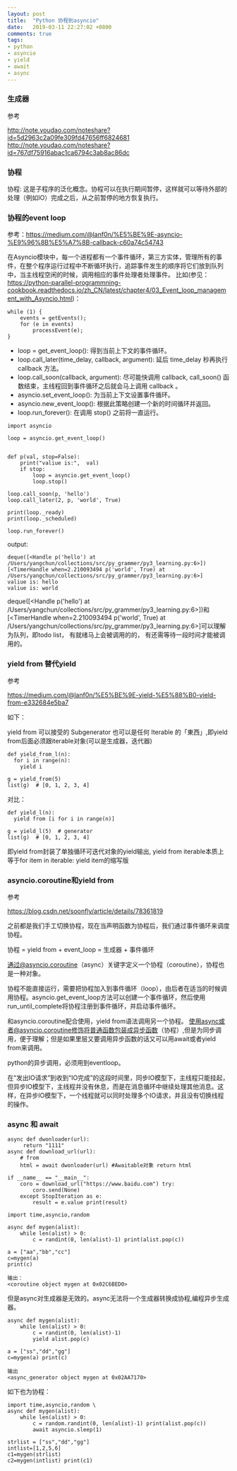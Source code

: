 ```yaml
---
layout: post
title:  "Python 协程到asyncio"
date:   2019-03-11 22:27:02 +0800
comments: true
tags:
- python
- asyncio
- yield
- await
- async
---
```


### 生成器
参考

http://note.youdao.com/noteshare?id=5d2963c2a09fe309fd47656ff6824681
http://note.youdao.com/noteshare?id=767df75916abac1ca6794c3ab8ac86dc

### 协程
协程: 这是子程序的泛化概念。协程可以在执行期间暂停，这样就可以等待外部的处理（例如IO）完成之后，从之前暂停的地方恢复执行。

### 协程的event loop
参考：https://medium.com/@lanf0n/%E5%BE%9E-asyncio-%E9%96%8B%E5%A7%8B-callback-c60a74c54743

在Asyncio模块中，每一个进程都有一个事件循环，第三方实体，管理所有的事件，在整个程序运行过程中不断循环执行，追踪事件发生的顺序将它们放到队列中，当主线程空闲的时候，调用相应的事件处理者处理事件。
比如(参见：https://python-parallel-programmning-cookbook.readthedocs.io/zh_CN/latest/chapter4/03_Event_loop_management_with_Asyncio.html)：

```
while (1) {
    events = getEvents();
    for (e in events)
        processEvent(e);
}
```

- loop = get_event_loop(): 得到当前上下文的事件循环。
- loop.call_later(time_delay, callback, argument): 延后 time_delay 秒再执行 callback 方法。
- loop.call_soon(callback, argument): 尽可能快调用 callback, call_soon() 函数结束，主线程回到事件循环之后就会马上调用 callback 。
- asyncio.set_event_loop(): 为当前上下文设置事件循环。
- asyncio.new_event_loop(): 根据此策略创建一个新的时间循环并返回。
- loop.run_forever(): 在调用 stop() 之前将一直运行。

```
import asyncio

loop = asyncio.get_event_loop()


def p(val, stop=False):
    print("valiue is:",  val)
    if stop:
        loop = asyncio.get_event_loop()
        loop.stop()

loop.call_soon(p, 'hello')
loop.call_later(2, p, 'world', True)

print(loop._ready)
print(loop._scheduled)

loop.run_forever()
```

output:

```
deque([<Handle p('hello') at /Users/yangchun/collections/src/py_grammer/py3_learning.py:6>])
[<TimerHandle when=2.210093494 p('world', True) at /Users/yangchun/collections/src/py_grammer/py3_learning.py:6>]
valiue is: hello
valiue is: world
```

deque([<Handle p('hello') at /Users/yangchun/collections/src/py_grammer/py3_learning.py:6>])和[<TimerHandle when=2.210093494 p('world', True) at /Users/yangchun/collections/src/py_grammer/py3_learning.py:6>]可以理解为队列，即todo list， 有就绪马上会被调用的的， 有还需等待一段时间才能被调用的。

### yield from 替代yield
参考

https://medium.com/@lanf0n/%E5%BE%9E-yield-%E5%88%B0-yield-from-e332684e5ba7

如下：

yield from 可以接受的 Subgenerator 也可以是任何 Iterable 的「東西」,即yield from后面必须跟iterable对象(可以是生成器，迭代器)

```
def yield_from_l(n):
  for i in range(n):
    yield i
    
g = yield_from(5) 
list(g)  # [0, 1, 2, 3, 4]
```

对比：

```
def yield_l(n):
  yield from [i for i in range(n)]
  
g = yield_l(5)  # generator
list(g)  # [0, 1, 2, 3, 4]
```

即yield from封装了单独循环可迭代对象的yield输出, yield from iterable本质上等于for item in iterable: yield item的缩写版

### asyncio.coroutine和yield from
参考

https://blog.csdn.net/soonfly/article/details/78361819

之前都是我们手工切换协程，现在当声明函数为协程后，我们通过事件循环来调度协程。

协程 = yield from + event_loop = 生成器 + 事件循环

通过@asyncio.coroutine（async）关键字定义一个协程（coroutine），协程也是一种对象。

协程不能直接运行，需要把协程加入到事件循环（loop），由后者在适当的时候调用协程。asyncio.get_event_loop方法可以创建一个事件循环，然后使用run_until_complete将协程注册到事件循环，并启动事件循环。

和asyncio.coroutine配合使用，yield from语法调用另一个协程。 
使用async或者@asyncio.coroutine修饰将普通函数包装成异步函数（协程）,但是为同步调用，便于理解；但是如果里层又要调用异步函数的话又可以用await或者yield from来调用。

python的异步调用，必须用到eventloop。

在“发出IO请求”到收到“IO完成”的这段时间里，同步IO模型下，主线程只能挂起，但异步IO模型下，主线程并没有休息，而是在消息循环中继续处理其他消息。这样，在异步IO模型下，一个线程就可以同时处理多个IO请求，并且没有切换线程的操作。

### async 和 await

```
async def dwonloader(url): 
     return "1111" 
async def download_url(url): 
    # from 
    html = await dwonloader(url) #Awaitable对象 return html 

if __name__ == "__main__": 
    coro = download_url("https://www.baidu.com") try: 
        coro.send(None) 
    except StopIteration as e: 
        result = e.value print(result)
```

```
import time,asyncio,random 

async def mygen(alist): 
    while len(alist) > 0: 
        c = randint(0, len(alist)-1) print(alist.pop(c)) 
        
a = ["aa","bb","cc"] 
c=mygen(a) 
print(c) 

输出： 
<coroutine object mygen at 0x02C6BED0>
```

但是async对生成器是无效的。async无法将一个生成器转换成协程,编程异步生成器。

```
async def mygen(alist): 
    while len(alist) > 0: 
        c = randint(0, len(alist)-1) 
        yield alist.pop(c) 
        
a = ["ss","dd","gg"] 
c=mygen(a) print(c)

输出
<async_generator object mygen at 0x02AA7170>
```

如下也为协程：

```
import time,asyncio,random \
async def mygen(alist): 
    while len(alist) > 0: 
        c = random.randint(0, len(alist)-1) print(alist.pop(c)) 
        await asyncio.sleep(1) 

strlist = ["ss","dd","gg"] 
intlist=[1,2,5,6] 
c1=mygen(strlist) 
c2=mygen(intlist) print(c1)
```
